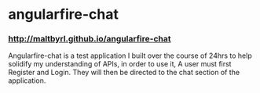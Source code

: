 # angularfire-chat
### http://maltbyrl.github.io/angularfire-chat

Angularfire-chat is a test application I built over the course of 24hrs to help solidify my understanding of APIs,
in order to use it, A user must first Register and Login. They will then be directed to the chat section of the application.

